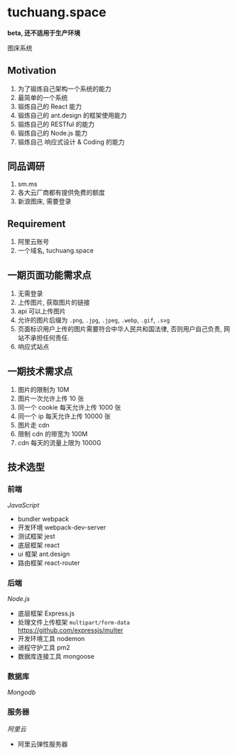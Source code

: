 # tuchuang.space

**beta, 还不适用于生产环境**

图床系统

## Motivation

1. 为了锻炼自己架构一个系统的能力
2. 最简单的一个系统
3. 锻炼自己的 React 能力
4. 锻炼自己的 ant.design 的框架使用能力
5. 锻炼自己的 RESTful 的能力
6. 锻炼自己的 Node.js 能力
7. 锻炼自己 响应式设计 & Coding 的能力

## 同品调研

1. sm.ms
2. 各大云厂商都有提供免费的额度
3. 新浪图床, 需要登录

## Requirement

1. 阿里云账号
2. 一个域名, tuchuang.space

## 一期页面功能需求点

1. 无需登录
2. 上传图片, 获取图片的链接
3. api 可以上传图片
4. 允许的图片后缀为 `.png`, `.jpg`, `.jpeg`, `.webp`, `.gif`, `.svg`
5. 页面标识用户上传的图片需要符合中华人民共和国法律, 否则用户自己负责, 网站不承担任何责任.
6. 响应式站点

## 一期技术需求点

1. 图片的限制为 10M
2. 图片一次允许上传 10 张
3. 同一个 cookie 每天允许上传 1000 张
4. 同一个 ip 每天允许上传 10000 张
5. 图片走 cdn
6. 限制 cdn 的带宽为 100M
7. cdn 每天的流量上限为 1000G

## 技术选型

### 前端

_JavaScript_

* bundler webpack
* 开发环境 webpack-dev-server
* 测试框架 jest
* 底层框架 react
* ui 框架 ant.design
* 路由框架 react-router

### 后端

_Node.js_

* 底层框架 Express.js
* 处理文件上传框架 `multipart/form-data` https://github.com/expressjs/multer
* 开发环境工具 nodemon
* 进程守护工具 pm2
* 数据库连接工具 mongoose

### 数据库

_Mongodb_

### 服务器

_阿里云_

* 阿里云弹性服务器

